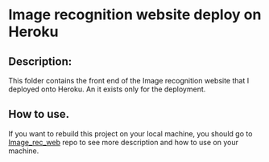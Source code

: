 # Image recognition website deploy on Heroku
## Description:
This folder contains the front end of the Image recognition website that I deployed onto Heroku. An it exists only for the deployment.
## How to use.
If you want to rebuild this project on your local machine, you should go to [Image_rec_web](https://github.com/An-Nguyen-02/Image_rec_web) repo to see more description and how to use on your machine.
